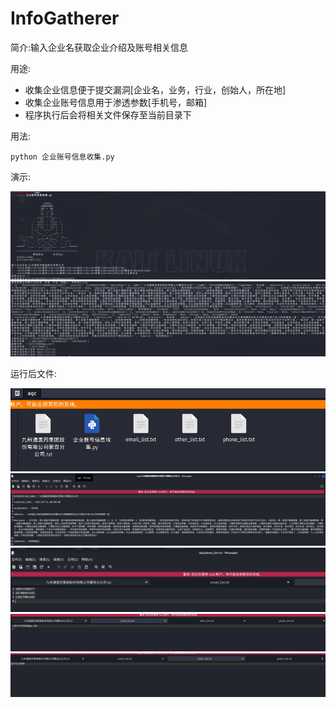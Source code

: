# InfoGatherer
简介:输入企业名获取企业介绍及账号相关信息

用途:

- 收集企业信息便于提交漏洞[企业名，业务，行业，创始人，所在地]
- 收集企业账号信息用于渗透参数[手机号，邮箱]
- 程序执行后会将相关文件保存至当前目录下

用法:

```
python 企业账号信息收集.py 
```

演示:

![image](./png/1.png)
![image](./png/2.png)

运行后文件:

![image](./png/3.png)
![image](./png/4.png)
![image](./png/5.png)
![image](./png/6.png)
![image](./png/7.png)
